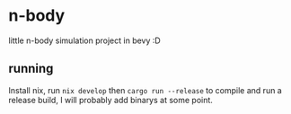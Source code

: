 # n-body
little n-body simulation project in bevy :D

## running
Install nix, run `nix develop` then `cargo run --release` to compile and run a release build, I will probably add binarys at some point.
